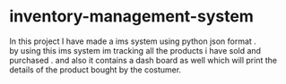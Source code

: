 # inventory-management-system
In this project I have made  a ims system using python json format .  
by using  this ims system im tracking all the products i have sold and purchased . 
and also it contains a dash board as well which will print the details of the product bought by the costumer. 

